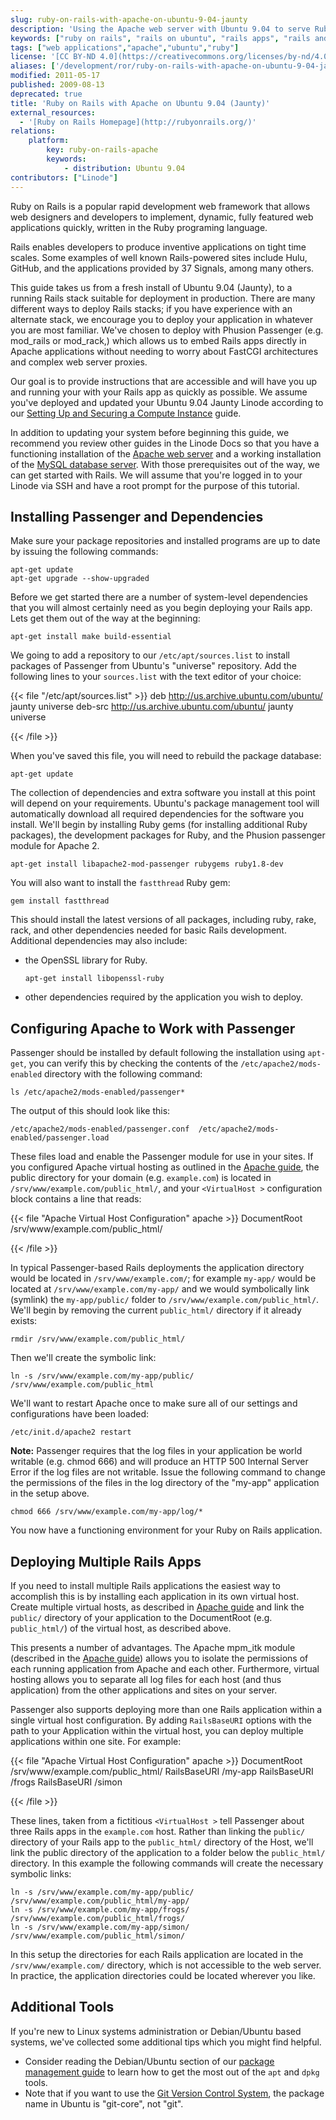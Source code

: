 ```yaml
---
slug: ruby-on-rails-with-apache-on-ubuntu-9-04-jaunty
description: 'Using the Apache web server with Ubuntu 9.04 to serve Ruby on Rails applications.'
keywords: ["ruby on rails", "rails on ubuntu", "rails apps", "rails and apache"]
tags: ["web applications","apache","ubuntu","ruby"]
license: '[CC BY-ND 4.0](https://creativecommons.org/licenses/by-nd/4.0)'
aliases: ['/development/ror/ruby-on-rails-with-apache-on-ubuntu-9-04-jaunty/','/frameworks/ruby-on-rails-apache/ubuntu-9-04-jaunty/','/websites/ror/ruby-on-rails-with-apache-on-ubuntu-9-04-jaunty/']
modified: 2011-05-17
published: 2009-08-13
deprecated: true
title: 'Ruby on Rails with Apache on Ubuntu 9.04 (Jaunty)'
external_resources:
  - '[Ruby on Rails Homepage](http://rubyonrails.org/)'
relations:
    platform:
        key: ruby-on-rails-apache
        keywords:
            - distribution: Ubuntu 9.04
contributors: ["Linode"]
---
```




Ruby on Rails is a popular rapid development web framework that allows web designers and developers to implement, dynamic, fully featured web applications quickly, written in the Ruby programing language.

Rails enables developers to produce inventive applications on tight time scales. Some examples of well known Rails-powered sites include Hulu, GitHub, and the applications provided by 37 Signals, among many others.

This guide takes us from a fresh install of Ubuntu 9.04 (Jaunty), to a running Rails stack suitable for deployment in production. There are many different ways to deploy Rails stacks; if you have experience with an alternate stack, we encourage you to deploy your application in whatever you are most familiar. We've chosen to deploy with Phusion Passenger (e.g. mod\_rails or mod\_rack,) which allows us to embed Rails apps directly in Apache applications without needing to worry about FastCGI architectures and complex web server proxies.

Our goal is to provide instructions that are accessible and will have you up and running your with your Rails app as quickly as possible. We assume you've deployed and updated your Ubuntu 9.04 Jaunty Linode according to our [Setting Up and Securing a Compute Instance](/docs/products/compute/compute-instances/guides/set-up-and-secure/) guide.

In addition to updating your system before beginning this guide, we recommend you review other guides in the Linode Docs so that you have a functioning installation of the [Apache web server](/docs/guides/apache-2-web-server-on-ubuntu-9-04-jaunty/) and a working installation of the [MySQL database server](/docs/guides/use-mysql-relational-databases-on-ubuntu-9-04-jaunty/). With those prerequisites out of the way, we can get started with Rails. We will assume that you're logged in to your Linode via SSH and have a root prompt for the purpose of this tutorial.

## Installing Passenger and Dependencies

Make sure your package repositories and installed programs are up to date by issuing the following commands:

    apt-get update
    apt-get upgrade --show-upgraded

Before we get started there are a number of system-level dependencies that you will almost certainly need as you begin deploying your Rails app. Lets get them out of the way at the beginning:

    apt-get install make build-essential

We going to add a repository to our `/etc/apt/sources.list` to install packages of Passenger from Ubuntu's "universe" repository. Add the following lines to your `sources.list` with the text editor of your choice:

{{< file "/etc/apt/sources.list" >}}
deb http://us.archive.ubuntu.com/ubuntu/ jaunty universe
deb-src http://us.archive.ubuntu.com/ubuntu/ jaunty universe

{{< /file >}}


When you've saved this file, you will need to rebuild the package database:

    apt-get update

The collection of dependencies and extra software you install at this point will depend on your requirements. Ubuntu's package management tool will automatically download all required dependencies for the software you install. We'll begin by installing Ruby gems (for installing additional Ruby packages), the development packages for Ruby, and the Phusion passenger module for Apache 2.

    apt-get install libapache2-mod-passenger rubygems ruby1.8-dev

You will also want to install the `fastthread` Ruby gem:

    gem install fastthread

This should install the latest versions of all packages, including ruby, rake, rack, and other dependencies needed for basic Rails development. Additional dependencies may also include:

-   the OpenSSL library for Ruby.

        apt-get install libopenssl-ruby

-   other dependencies required by the application you wish to deploy.

## Configuring Apache to Work with Passenger

Passenger should be installed by default following the installation using `apt-get`, you can verify this by checking the contents of the `/etc/apache2/mods-enabled` directory with the following command:

    ls /etc/apache2/mods-enabled/passenger*

The output of this should look like this:

    /etc/apache2/mods-enabled/passenger.conf  /etc/apache2/mods-enabled/passenger.load

These files load and enable the Passenger module for use in your sites. If you configured Apache virtual hosting as outlined in the [Apache guide](/docs/guides/apache-2-web-server-on-ubuntu-9-04-jaunty/), the public directory for your domain (e.g. `example.com`) is located in `/srv/www/example.com/public_html/`, and your `<VirtualHost >` configuration block contains a line that reads:

{{< file "Apache Virtual Host Configuration" apache >}}
DocumentRoot /srv/www/example.com/public_html/

{{< /file >}}


In typical Passenger-based Rails deployments the application directory would be located in `/srv/www/example.com/`; for example `my-app/` would be located at `/srv/www/example.com/my-app/` and we would symbolically link (symlink) the `my-app/public/` folder to `/srv/www/example.com/public_html/`. We'll begin by removing the current `public_html/` directory if it already exists:

    rmdir /srv/www/example.com/public_html/

Then we'll create the symbolic link:

    ln -s /srv/www/example.com/my-app/public/ /srv/www/example.com/public_html

We'll want to restart Apache once to make sure all of our settings and configurations have been loaded:

    /etc/init.d/apache2 restart

**Note:** Passenger requires that the log files in your application be world writable (e.g. chmod 666) and will produce an HTTP 500 Internal Server Error if the log files are not writable. Issue the following command to change the permissions of the files in the log directory of the "my-app" application in the setup above.

    chmod 666 /srv/www/example.com/my-app/log/*

You now have a functioning environment for your Ruby on Rails application.

## Deploying Multiple Rails Apps

If you need to install multiple Rails applications the easiest way to accomplish this is by installing each application in its own virtual host. Create multiple virtual hosts, as described in [Apache guide](/docs/guides/apache-2-web-server-on-ubuntu-9-04-jaunty/) and link the `public/` directory of your application to the DocumentRoot (e.g. `public_html/`) of the virtual host, as described above.

This presents a number of advantages. The Apache mpm\_itk module (described in the [Apache guide](/docs/guides/apache-2-web-server-on-ubuntu-9-04-jaunty/)) allows you to isolate the permissions of each running application from Apache and each other. Furthermore, virtual hosting allows you to separate all log files for each host (and thus application) from the other applications and sites on your server.

Passenger also supports deploying more than one Rails application within a single virtual host configuration. By adding `RailsBaseURI` options with the path to your Application within the virtual host, you can deploy multiple applications within one site. For example:

{{< file "Apache Virtual Host Configuration" apache >}}
DocumentRoot /srv/www/example.com/public_html/
RailsBaseURI /my-app
RailsBaseURI /frogs
RailsBaseURI /simon

{{< /file >}}


These lines, taken from a fictitious `<VirtualHost >` tell Passenger about three Rails apps in the `example.com` host. Rather than linking the `public/` directory of your Rails app to the `public_html/` directory of the Host, we'll link the public directory of the application to a folder below the `public_html/` directory. In this example the following commands will create the necessary symbolic links:

    ln -s /srv/www/example.com/my-app/public/ /srv/www/example.com/public_html/my-app/
    ln -s /srv/www/example.com/my-app/frogs/ /srv/www/example.com/public_html/frogs/
    ln -s /srv/www/example.com/my-app/simon/ /srv/www/example.com/public_html/simon/

In this setup the directories for each Rails application are located in the `/srv/www/example.com/` directory, which is not accessible to the web server. In practice, the application directories could be located wherever you like.

## Additional Tools

If you're new to Linux systems administration or Debian/Ubuntu based systems, we've collected some additional tips which you might find helpful.

-   Consider reading the Debian/Ubuntu section of our [package management guide](/docs/guides/linux-package-management-overview/) to learn how to get the most out of the `apt` and `dpkg` tools.
-   Note that if you want to use the [Git Version Control System](http://www.git-scm.com/), the package name in Ubuntu is "git-core", not "git".
